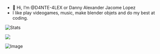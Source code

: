 - 👋 Hi, I’m @D4NTE-4LEX or Danny Alexander Jacome Lopez
- I like play videogames, music, make blender objets and do my best at coding.

![Stats](https://github-readme-stats.vercel.app/api?username=D4NTE-4LEX&show_icons=true&theme=shades-of-purple&count_private=true&include_all_commits=true&border_radius=10)

<img src="https://komarev.com/ghpvc/?username=D4NTE-4LEX&style=flat-square"/>

![Image](./farfi.gif)
